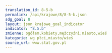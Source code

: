 ```yaml
---
translation_id: 8-5-b
permalink: /api/krajowe/8/8-5-b.json
sdg_goal: 8
layout: json_krajowe_goal_indicator
indicator: "8.5.b"
zmienne: ogółem,kobiety,mężczyźni;miasto,wieś
kategorie: wg płci,miasto/wieś
source_url: www.stat.gov.pl
---
```


